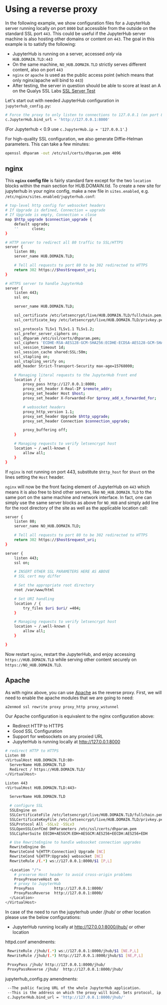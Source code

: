 # Using a reverse proxy

In the following example, we show configuration files for a JupyterHub server
running locally on port `8000` but accessible from the outside on the standard
SSL port `443`. This could be useful if the JupyterHub server machine is also
hosting other domains or content on `443`. The goal in this example is to
satisfy the following:

* JupyterHub is running on a server, accessed *only* via `HUB.DOMAIN.TLD:443`
* On the same machine, `NO_HUB.DOMAIN.TLD` strictly serves different content,
  also on port `443`
* `nginx` or `apache` is used as the public access point (which means that
  only nginx/apache will bind  to `443`)
* After testing, the server in question should be able to score at least an A on the
  Qualys SSL Labs [SSL Server Test](https://www.ssllabs.com/ssltest/)

Let's start out with needed JupyterHub configuration in `jupyterhub_config.py`:

```python
# Force the proxy to only listen to connections to 127.0.0.1 (on port 8000)
c.JupyterHub.bind_url = 'http://127.0.0.1:8000'
```

(For Jupyterhub < 0.9 use `c.JupyterHub.ip = '127.0.0.1'`.)

For high-quality SSL configuration, we also generate Diffie-Helman parameters.
This can take a few minutes:

```bash
openssl dhparam -out /etc/ssl/certs/dhparam.pem 4096
```

## nginx

This **`nginx` config file** is fairly standard fare except for the two
`location` blocks within the main section for HUB.DOMAIN.tld.
To create a new site for jupyterhub in your nginx config, make a new file
in `sites.enabled`, e.g. `/etc/nginx/sites.enabled/jupyterhub.conf`:

```bash
# top-level http config for websocket headers
# If Upgrade is defined, Connection = upgrade
# If Upgrade is empty, Connection = close
map $http_upgrade $connection_upgrade {
    default upgrade;
    ''      close;
}

# HTTP server to redirect all 80 traffic to SSL/HTTPS
server {
    listen 80;
    server_name HUB.DOMAIN.TLD;

    # Tell all requests to port 80 to be 302 redirected to HTTPS
    return 302 https://$host$request_uri;
}

# HTTPS server to handle JupyterHub
server {
    listen 443;
    ssl on;

    server_name HUB.DOMAIN.TLD;

    ssl_certificate /etc/letsencrypt/live/HUB.DOMAIN.TLD/fullchain.pem;
    ssl_certificate_key /etc/letsencrypt/live/HUB.DOMAIN.TLD/privkey.pem;

    ssl_protocols TLSv1 TLSv1.1 TLSv1.2;
    ssl_prefer_server_ciphers on;
    ssl_dhparam /etc/ssl/certs/dhparam.pem;
    ssl_ciphers 'ECDHE-RSA-AES128-GCM-SHA256:ECDHE-ECDSA-AES128-GCM-SHA256:ECDHE-RSA-AES256-GCM-SHA384:ECDHE-ECDSA-AES256-GCM-SHA384:DHE-RSA-AES128-GCM-SHA256:DHE-DSS-AES128-GCM-SHA256:kEDH+AESGCM:ECDHE-RSA-AES128-SHA256:ECDHE-ECDSA-AES128-SHA256:ECDHE-RSA-AES128-SHA:ECDHE-ECDSA-AES128-SHA:ECDHE-RSA-AES256-SHA384:ECDHE-ECDSA-AES256-SHA384:ECDHE-RSA-AES256-SHA:ECDHE-ECDSA-AES256-SHA:DHE-RSA-AES128-SHA256:DHE-RSA-AES128-SHA:DHE-DSS-AES128-SHA256:DHE-RSA-AES256-SHA256:DHE-DSS-AES256-SHA:DHE-RSA-AES256-SHA:AES128-GCM-SHA256:AES256-GCM-SHA384:AES128-SHA256:AES256-SHA256:AES128-SHA:AES256-SHA:AES:CAMELLIA:DES-CBC3-SHA:!aNULL:!eNULL:!EXPORT:!DES:!RC4:!MD5:!PSK:!aECDH:!EDH-DSS-DES-CBC3-SHA:!EDH-RSA-DES-CBC3-SHA:!KRB5-DES-CBC3-SHA';
    ssl_session_timeout 1d;
    ssl_session_cache shared:SSL:50m;
    ssl_stapling on;
    ssl_stapling_verify on;
    add_header Strict-Transport-Security max-age=15768000;

    # Managing literal requests to the JupyterHub front end
    location / {
        proxy_pass http://127.0.0.1:8000;
        proxy_set_header X-Real-IP $remote_addr;
        proxy_set_header Host $host;
        proxy_set_header X-Forwarded-For $proxy_add_x_forwarded_for;

        # websocket headers
        proxy_http_version 1.1;
        proxy_set_header Upgrade $http_upgrade;
        proxy_set_header Connection $connection_upgrade;

        proxy_buffering off;
    }

    # Managing requests to verify letsencrypt host
    location ~ /.well-known {
        allow all;
    }
}
```

If `nginx` is not running on port 443, substitute `$http_host` for `$host` on
the lines setting the `Host` header.

`nginx` will now be the front facing element of JupyterHub on `443` which means
it is also free to bind other servers, like `NO_HUB.DOMAIN.TLD` to the same port
on the same machine and network interface. In fact, one can simply use the same
server blocks as above for `NO_HUB` and simply add line for the root directory
of the site as well as the applicable location call:

```bash
server {
    listen 80;
    server_name NO_HUB.DOMAIN.TLD;

    # Tell all requests to port 80 to be 302 redirected to HTTPS
    return 302 https://$host$request_uri;
}

server {
    listen 443;
    ssl on;

    # INSERT OTHER SSL PARAMETERS HERE AS ABOVE
    # SSL cert may differ

    # Set the appropriate root directory
    root /var/www/html

    # Set URI handling
    location / {
        try_files $uri $uri/ =404;
    }

    # Managing requests to verify letsencrypt host
    location ~ /.well-known {
        allow all;
    }

}
```

Now restart `nginx`, restart the JupyterHub, and enjoy accessing
`https://HUB.DOMAIN.TLD` while serving other content securely on
`https://NO_HUB.DOMAIN.TLD`.


## Apache

As with nginx above, you can use [Apache](https://httpd.apache.org) as the reverse proxy.
First, we will need to enable the apache modules that we are going to need:

```bash
a2enmod ssl rewrite proxy proxy_http proxy_wstunnel
```

Our Apache configuration is equivalent to the nginx configuration above:

- Redirect HTTP to HTTPS
- Good SSL Configuration
- Support for websockets on any proxied URL
- JupyterHub is running locally at http://127.0.0.1:8000

```bash
# redirect HTTP to HTTPS
Listen 80
<VirtualHost HUB.DOMAIN.TLD:80>
  ServerName HUB.DOMAIN.TLD
  Redirect / https://HUB.DOMAIN.TLD/
</VirtualHost>

Listen 443
<VirtualHost HUB.DOMAIN.TLD:443>

  ServerName HUB.DOMAIN.TLD

  # configure SSL
  SSLEngine on
  SSLCertificateFile /etc/letsencrypt/live/HUB.DOMAIN.TLD/fullchain.pem
  SSLCertificateKeyFile /etc/letsencrypt/live/HUB.DOMAIN.TLD/privkey.pem
  SSLProtocol All -SSLv2 -SSLv3
  SSLOpenSSLConfCmd DHParameters /etc/ssl/certs/dhparam.pem
  SSLCipherSuite EECDH+AESGCM:EDH+AESGCM:AES256+EECDH:AES256+EDH

  # Use RewriteEngine to handle websocket connection upgrades
  RewriteEngine On
  RewriteCond %{HTTP:Connection} Upgrade [NC]
  RewriteCond %{HTTP:Upgrade} websocket [NC]
  RewriteRule /(.*) ws://127.0.0.1:8000/$1 [P,L]

  <Location "/">
    # preserve Host header to avoid cross-origin problems
    ProxyPreserveHost on
    # proxy to JupyterHub
    ProxyPass         http://127.0.0.1:8000/
    ProxyPassReverse  http://127.0.0.1:8000/
  </Location>
</VirtualHost>
```

 
In case of the need to run the jupyterhub under /jhub/ or other location please use the below configurations:
- JupyterHub running locally at http://127.0.0.1:8000/jhub/ or other location

httpd.conf amendments:
```bash
 RewriteRule /jhub/(.*) ws://127.0.0.1:8000/jhub/$1 [NE.P,L]
 RewriteRule /jhub/(.*) http://127.0.0.1:8000/jhub/$1 [NE,P,L]
 
 ProxyPass /jhub/ http://127.0.0.1:8000/jhub/
 ProxyPassReverse /jhub/  http://127.0.0.1:8000/jhub/
 ```
 
jupyterhub_config.py amendments:
 ```bash
  --The public facing URL of the whole JupyterHub application.
  --This is the address on which the proxy will bind. Sets protocol, ip, base_url
  c.JupyterHub.bind_url = 'http://127.0.0.1:8000/jhub/'
  ```
